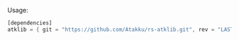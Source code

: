 Usage:
```rust
[dependencies]
atklib = { git = "https://github.com/Atakku/rs-atklib.git", rev = "LAST COMMIT HASH" }
```
